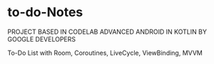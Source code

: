 # to-do-Notes

PROJECT BASED IN CODELAB ADVANCED ANDROID IN KOTLIN BY GOOGLE DEVELOPERS

To-Do List with Room, Coroutines, LiveCycle, ViewBinding, MVVM
